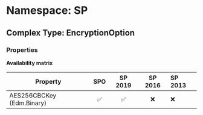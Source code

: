 # Namespace: SP

## Complex Type: EncryptionOption

### Properties

**Availability matrix**

Property | SPO | SP 2019 | SP 2016 | SP 2013
----------|:---:|:-------:|:-------:|:-------
AES256CBCKey (Edm.Binary) | ✅ | ✅ | ❌ | ❌
